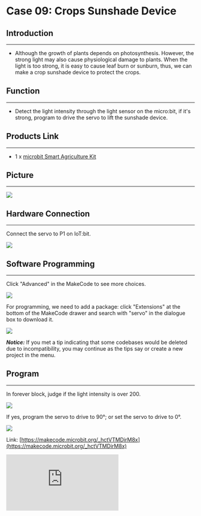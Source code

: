 ﻿# Case 09: Crops Sunshade Device


##  Introduction
---

- Although the growth of plants depends on photosynthesis. However, the strong light may also cause physiological damage to plants. When the light is too strong, it is easy to cause leaf burn or sunburn, thus, we can make a crop sunshade device to protect the crops.

##  Function
---
- Detect the light intensity through the light sensor on the micro:bit, if it's strong, program to drive the servo to lift the sunshade device.

## Products Link
---
- 1 x [microbit Smart Agriculture Kit](https://shop.elecfreaks.com/products/elecfreaks-micro-bit-smart-agriculture-kit-without-micro-bit-board?_pos=2&_sid=2c86b7764&_ss=r)

## Picture
---
![](https://wiki-media-ef.oss-cn-hongkong.aliyuncs.com//images/microbit-Smart-Agriculture-Kit-case-01-02.png)

## Hardware Connection

---

Connect the servo to P1 on IoT:bit.

![](https://wiki-media-ef.oss-cn-hongkong.aliyuncs.com//images/microbit-Smart-Agriculture-Kit-case-08-03.png)

## Software Programming

---

Click "Advanced" in the MakeCode to see more choices.

![](https://wiki-media-ef.oss-cn-hongkong.aliyuncs.com//images/microbit-Smart-Agriculture-Kit-case-01-04.png)

For programming, we need to add a package: click "Extensions" at the bottom of the MakeCode drawer and search with "servo" in the dialogue box to download it.

![](https://wiki-media-ef.oss-cn-hongkong.aliyuncs.com//images/microbit-Smart-Agriculture-Kit-case-01-06.png)

***Notice:*** If you met a tip indicating that some codebases would be deleted due to incompatibility, you may continue as the tips say or create a new project in the menu.

## Program

---

In forever block, judge if the light intensity is over 200.

![](https://wiki-media-ef.oss-cn-hongkong.aliyuncs.com//images/microbit-Smart-Agriculture-Kit-case-09-07.png)

If yes, program the servo to drive to 90°; or set the servo to drive to 0°.

![](https://wiki-media-ef.oss-cn-hongkong.aliyuncs.com//images/microbit-Smart-Agriculture-Kit-case-09-08.png)



Link: [https://makecode.microbit.org/_hctVTMDirM8x](https://makecode.microbit.org/_hctVTMDirM8x)

<div
    style={{
        position: 'relative',
        paddingBottom: '60%',
        overflow: 'hidden',
    }}
>
    <iframe
        src="https://makecode.microbit.org/_hctVTMDirM8x"
        frameborder="0"
        sandbox="allow-popups allow-forms allow-scripts allow-same-origin"
        style={{
            position: 'absolute',
            width: '100%',
            height: '100%',
        }}
    />
</div>


## Result
---
- If the light intensity is too strong, the sunshade device will be lifted automatically to protect the crops.
